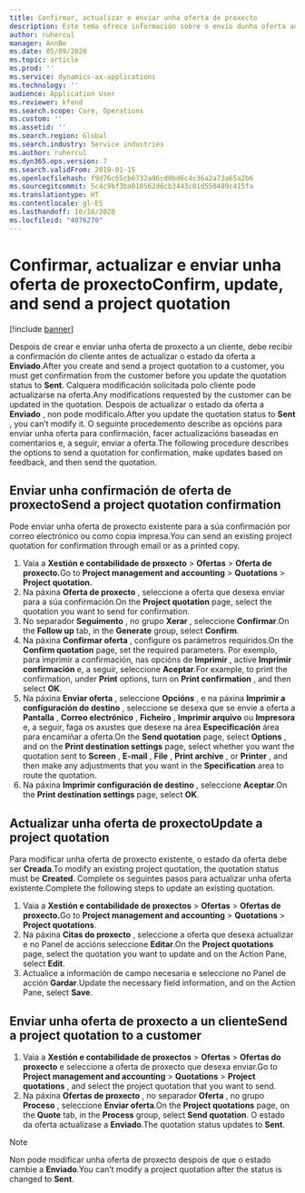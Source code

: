 ```yaml
---
title: Confirmar, actualizar e enviar unha oferta de proxecto
description: Este tema ofrece información sobre o envío dunha oferta ao cliente para a súa confirmación, a modificación baseada nos comentarios e, a seguir, o reenvío da oferta.
author: ruhercul
manager: AnnBe
ms.date: 05/09/2020
ms.topic: article
ms.prod: ''
ms.service: dynamics-ax-applications
ms.technology: ''
audience: Application User
ms.reviewer: kfend
ms.search.scope: Core, Operations
ms.custom: ''
ms.assetid: ''
ms.search.region: Global
ms.search.industry: Service industries
ms.author: ruhercul
ms.dyn365.ops.version: 7
ms.search.validFrom: 2019-01-15
ms.openlocfilehash: f9d76c65cb6732a96cd0bd6c4c36a2a73a65a2b6
ms.sourcegitcommit: 5c4c9bf3ba018562d6cb3443c01d550489c415fa
ms.translationtype: HT
ms.contentlocale: gl-ES
ms.lasthandoff: 10/16/2020
ms.locfileid: "4076270"
---
```

# <a name="confirm-update-and-send-a-project-quotation"></a><span data-ttu-id="5d0cd-103">Confirmar, actualizar e enviar unha oferta de proxecto</span><span class="sxs-lookup"><span data-stu-id="5d0cd-103">Confirm, update, and send a project quotation</span></span>

[!include [banner](../includes/banner.md)]

<span data-ttu-id="5d0cd-104">Despois de crear e enviar unha oferta de proxecto a un cliente, debe recibir a confirmación do cliente antes de actualizar o estado da oferta a **Enviado**.</span><span class="sxs-lookup"><span data-stu-id="5d0cd-104">After you create and send a project quotation to a customer, you must get confirmation from the customer before you update the quotation status to **Sent**.</span></span> <span data-ttu-id="5d0cd-105">Calquera modificación solicitada polo cliente pode actualizarse na oferta.</span><span class="sxs-lookup"><span data-stu-id="5d0cd-105">Any modifications requested by the customer can be updated in the quotation.</span></span> <span data-ttu-id="5d0cd-106">Despois de actualizar o estado da oferta a **Enviado** , non pode modificalo.</span><span class="sxs-lookup"><span data-stu-id="5d0cd-106">After you update the quotation status to **Sent** , you can’t modify it.</span></span> <span data-ttu-id="5d0cd-107">O seguinte procedemento describe as opcións para enviar unha oferta para confirmación, facer actualizacións baseadas en comentarios e, a seguir, enviar a oferta.</span><span class="sxs-lookup"><span data-stu-id="5d0cd-107">The following procedure describes the options to send a quotation for confirmation, make updates based on feedback, and then send the quotation.</span></span>

## <a name="send-a-project-quotation-confirmation"></a><span data-ttu-id="5d0cd-108">Enviar unha confirmación de oferta de proxecto</span><span class="sxs-lookup"><span data-stu-id="5d0cd-108">Send a project quotation confirmation</span></span>  

<span data-ttu-id="5d0cd-109">Pode enviar unha oferta de proxecto existente para a súa confirmación por correo electrónico ou como copia impresa.</span><span class="sxs-lookup"><span data-stu-id="5d0cd-109">You can send an existing project quotation for confirmation through email or as a printed copy.</span></span> 

1. <span data-ttu-id="5d0cd-110">Vaia a **Xestión e contabilidade de proxecto** > **Ofertas** > **Oferta de proxecto.**</span><span class="sxs-lookup"><span data-stu-id="5d0cd-110">Go to **Project management and accounting** > **Quotations** > **Project quotation.**</span></span> 
2. <span data-ttu-id="5d0cd-111">Na páxina **Oferta de proxecto** , seleccione a oferta que desexa enviar para a súa confirmación.</span><span class="sxs-lookup"><span data-stu-id="5d0cd-111">On the **Project quotation** page, select the quotation you want to send for confirmation.</span></span> 
3. <span data-ttu-id="5d0cd-112">No separador **Seguimento** , no grupo **Xerar** , seleccione **Confirmar**.</span><span class="sxs-lookup"><span data-stu-id="5d0cd-112">On the **Follow up** tab, in the **Generate** group, select **Confirm**.</span></span> 
4. <span data-ttu-id="5d0cd-113">Na páxina **Confirmar oferta** , configure os parámetros requiridos.</span><span class="sxs-lookup"><span data-stu-id="5d0cd-113">On the **Confirm quotation** page, set the required parameters.</span></span> <span data-ttu-id="5d0cd-114">Por exemplo, para imprimir a confirmación, nas opcións de **Imprimir** , active **Imprimir confirmación** e, a seguir, seleccione **Aceptar**.</span><span class="sxs-lookup"><span data-stu-id="5d0cd-114">For example, to print the confirmation, under **Print** options, turn on **Print confirmation** , and then select **OK**.</span></span>
5. <span data-ttu-id="5d0cd-115">Na páxina **Enviar oferta** , seleccione **Opcións** , e na páxina **Imprimir a configuración do destino** , seleccione se desexa que se envíe a oferta a **Pantalla** , **Correo electrónico** , **Ficheiro** , **Imprimir arquivo** ou **Impresora** e, a seguir, faga os axustes que desexe na área **Especificación** área para encamiñar a oferta.</span><span class="sxs-lookup"><span data-stu-id="5d0cd-115">On the **Send quotation** page, select **Options** , and on the **Print destination settings** page, select whether you want the quotation sent to **Screen** , **E-mail** , **File** , **Print archive** , or **Printer** , and then make any adjustments that you want in the **Specification** area to route the quotation.</span></span>
6. <span data-ttu-id="5d0cd-116">Na páxina **Imprimir configuración de destino** , seleccione **Aceptar**.</span><span class="sxs-lookup"><span data-stu-id="5d0cd-116">On the **Print destination settings** page, select **OK**.</span></span>  

## <a name="update-a-project-quotation"></a><span data-ttu-id="5d0cd-117">Actualizar unha oferta de proxecto</span><span class="sxs-lookup"><span data-stu-id="5d0cd-117">Update a project quotation</span></span>

<span data-ttu-id="5d0cd-118">Para modificar unha oferta de proxecto existente, o estado da oferta debe ser **Creada**.</span><span class="sxs-lookup"><span data-stu-id="5d0cd-118">To modify an existing project quotation, the quotation status must be **Created**.</span></span> <span data-ttu-id="5d0cd-119">Complete os seguintes pasos para actualizar unha oferta existente.</span><span class="sxs-lookup"><span data-stu-id="5d0cd-119">Complete the following steps to update an existing quotation.</span></span> 

1. <span data-ttu-id="5d0cd-120">Vaia a **Xestión e contabilidade de proxectos** > **Ofertas** > **Ofertas de proxecto.**</span><span class="sxs-lookup"><span data-stu-id="5d0cd-120">Go to **Project management and accounting** > **Quotations** > **Project quotations**.</span></span>
2. <span data-ttu-id="5d0cd-121">Na páxina **Citas do proxecto** , seleccione a oferta que desexa actualizar e no Panel de accións seleccione **Editar**.</span><span class="sxs-lookup"><span data-stu-id="5d0cd-121">On the **Project quotations** page, select the quotation you want to update and on the Action Pane, select **Edit**.</span></span>
3. <span data-ttu-id="5d0cd-122">Actualice a información de campo necesaria e seleccione no Panel de acción **Gardar**.</span><span class="sxs-lookup"><span data-stu-id="5d0cd-122">Update the necessary field information, and on the Action Pane, select **Save**.</span></span>  

## <a name="send-a-project-quotation-to-a-customer"></a><span data-ttu-id="5d0cd-123">Enviar unha oferta de proxecto a un cliente</span><span class="sxs-lookup"><span data-stu-id="5d0cd-123">Send a project quotation to a customer</span></span> 

1. <span data-ttu-id="5d0cd-124">Vaia a **Xestión e contabilidade de proxectos** > **Ofertas** > **Ofertas do proxecto** e seleccione a oferta de proxecto que desexa enviar.</span><span class="sxs-lookup"><span data-stu-id="5d0cd-124">Go to **Project management and accounting** > **Quotations** > **Project quotations** , and select the project quotation that you want to send.</span></span>
2. <span data-ttu-id="5d0cd-125">Na páxina **Ofertas de proxecto** , no separador **Oferta** , no grupo **Proceso** , seleccione **Enviar oferta**.</span><span class="sxs-lookup"><span data-stu-id="5d0cd-125">On the **Project quotations** page, on the **Quote** tab, in the **Process** group, select **Send quotation**.</span></span> <span data-ttu-id="5d0cd-126">O estado da oferta actualízase a **Enviado**.</span><span class="sxs-lookup"><span data-stu-id="5d0cd-126">The quotation status updates to **Sent**.</span></span>

> [!NOTE]
> <span data-ttu-id="5d0cd-127">Non pode modificar unha oferta de proxecto despois de que o estado cambie a **Enviado**.</span><span class="sxs-lookup"><span data-stu-id="5d0cd-127">You can’t modify a project quotation after the status is changed to **Sent**.</span></span>
